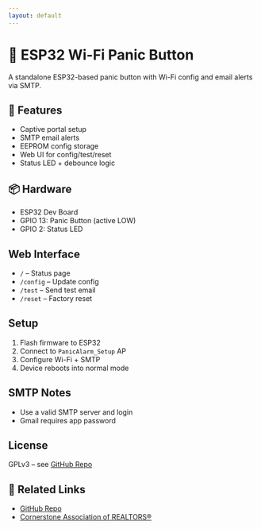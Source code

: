 ```yaml
---
layout: default
---
```


# 🔴 ESP32 Wi-Fi Panic Button

A standalone ESP32-based panic button with Wi-Fi config and email alerts via SMTP.

## 🚀 Features
- Captive portal setup
- SMTP email alerts
- EEPROM config storage
- Web UI for config/test/reset
- Status LED + debounce logic

## 📦 Hardware
- ESP32 Dev Board
- GPIO 13: Panic Button (active LOW)
- GPIO 2: Status LED

## Web Interface
- `/` – Status page
- `/config` – Update config
- `/test` – Send test email
- `/reset` – Factory reset

## Setup
1. Flash firmware to ESP32
2. Connect to `PanicAlarm_Setup` AP
3. Configure Wi-Fi + SMTP
4. Device reboots into normal mode

## SMTP Notes
- Use a valid SMTP server and login
- Gmail requires app password

## License
GPLv3 – see [GitHub Repo](https://github.com/RAHB-REALTORS-Association/panic-button-esp)

## 🔗 Related Links
- [GitHub Repo](https://github.com/RAHB-REALTORS-Association/panic-button-esp)
- [Cornerstone Association of REALTORS®](https://www.cornerstone.inc)